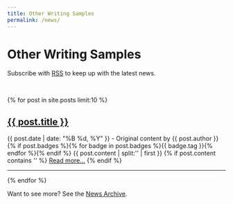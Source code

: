 ```yaml
---
title: Other Writing Samples
permalink: /news/
---
```


# Other Writing Samples

<p>Subscribe with <a href="{{ site.baseurl }}/feed.xml">RSS</a> to keep up with the latest news.
</p>

<br>

{% for post in site.posts limit:10 %}
   <div class="post-preview">
   <h2><a href="{{ site.baseurl }}{{ post.url }}">{{ post.title }}</a></h2>
   <span class="post-date">{{ post.date | date: "%B %d, %Y" }} - Original content by {{ post.author }}</span><br>
   {% if post.badges %}{% for badge in post.badges %}<span class="badge badge-{{ badge.type }}">{{ badge.tag }}</span>{% endfor %}{% endif %}
   {{ post.content | split:'<!--more-->' | first }}
   {% if post.content contains '<!--more-->' %}
      <a href="{{ site.baseurl }}{{ post.url }}">Read more...</a>
   {% endif %}
   </div>
   <hr>
{% endfor %}

Want to see more? See the <a href="{{ site.baseurl }}/archive/">News Archive</a>.
